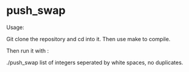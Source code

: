 # push_swap

Usage:

Git clone the repository and cd into it. Then use make to compile.

Then run it with :

./push_swap <numbers>
list of integers seperated by white spaces, no duplicates.
